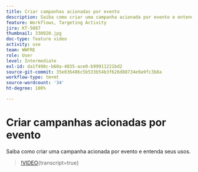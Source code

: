 ```yaml
---
title: Criar campanhas acionadas por evento
description: Saiba como criar uma campanha acionada por evento e entenda seus usos.
feature: Workflows, Targeting Activity
jira: KT-5087
thumbnail: 330920.jpg
doc-type: feature video
activity: use
team: WWFRE
role: User
level: Intermediate
exl-id: da1f498c-b60a-4835-ace0-b99911221bd2
source-git-commit: 35e036486c5b533b54b3f626d88734e9a9fc3b8a
workflow-type: tm+mt
source-wordcount: '34'
ht-degree: 100%

---
```


# Criar campanhas acionadas por evento

Saiba como criar uma campanha acionada por evento e entenda seus usos.

>[!VIDEO](https://video.tv.adobe.com/v/330920?quality=12&learn=on){transcript=true}
